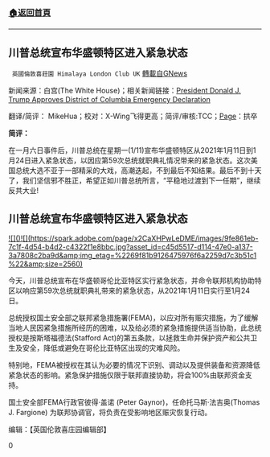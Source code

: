 ###  [:house:返回首頁](https://github.com/ourhimalayas/txt)
---

## 川普总统宣布华盛顿特区进入紧急状态
` 英國倫敦喜莊園 Himalaya London Club UK` [轉載自GNews](https://gnews.org/zh-hans/743309/)

新闻来源：白宫(The White House)；相关新闻链接：[President Donald J. Trump Approves District of Columbia Emergency Declaration](https://www.whitehouse.gov/briefings-statements/president-donald-j-trump-approves-district-columbia-emergency-declaration/)

翻译/简评： MikeHua；校对：X-Wing飞得更高；简评/审核:TCC；[Page](https://spark.adobe.com/page/x2CaXHPwLeDME/)：拱卒

**简评：**

在一月六日事件后，川普总统在星期一(1/11)宣布华盛顿特区从2021年1月11日到1月24日进入紧急状态，以因应第59次总统就职典礼情况带来的紧急状态。这次美国总统大选不亚于一部精采的大戏，高潮迭起，不到最后不知结果。最后不到十天了，我们坚信邪不胜正，希望正如川普总统所言，“平稳地过渡到下一任期”，继续反共大业!

## 川普总统宣布华盛顿特区进入紧急状态

[!\[\]()!\[\](https://spark.adobe.com/page/x2CaXHPwLeDME/images/9fe861eb-7c1f-4d54-b4d2-c4322f1e8bbc.jpg?asset_id=c45d5517-d114-47e0-a137-3a7808c2ba9d&amp;img_etag=%2269f81b9126475976f6a2259d7c3b51c1%22&amp;size=2560)](https://spark.adobe.com/page/x2CaXHPwLeDME/images/9fe861eb-7c1f-4d54-b4d2-c4322f1e8bbc.jpg?asset_id=c45d5517-d114-47e0-a137-3a7808c2ba9d&amp;img_etag=%2269f81b9126475976f6a2259d7c3b51c1%22&amp;size=1024)

今天，川普总统宣布在华盛顿哥伦比亚特区实行紧急状态，并命令联邦机构协助特区以响应第59次总统就职典礼带来的紧急状态，从2021年1月11日实行至1月24日。

总统授权国土安全部之联邦紧急措施署(FEMA)，以应对所有赈灾措施，为了缓解当地人民因紧急措施所经历的困难，以及给必须的紧急措施提供适当协助，此总统授权是按斯塔福德法(Stafford Act)的第五条款，以拯救生命并保护资产和公共卫生及安全，降低或避免在哥伦比亚特区出现的灾难风险。

特别地，FEMA被授权在其认为必要的情况下识别、调动以及提供装备和资源降低紧急状态的影响。紧急保护措施仅限于联邦直接协助，将会100%由联邦资金支持。

国土安全部FEMA行政官彼得·盖诺 (Peter Gaynor)，任命托马斯·法吉奥(Thomas J. Fargione) 为联邦协调官，将负责在受影响地区赈灾恢复行动。

编辑：【英国伦敦喜庄园编辑部】

0
